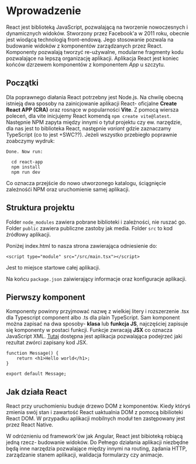 # Wprowadzenie

React jest biblioteką JavaScript, pozwalającą na tworzenie nowoczesnych i dynamicznych widoków. Stworzony przez Facebook'a w 2011 roku, obecnie jest wiodącą technologią front-endową. Jego stosowanie pozwala na budowanie widoków z komponentów zarządzanych przez React. Komponenty pozwalają tworzyć re-używalne, modularne fragmenty kodu pozwalające na lepszą organizację aplikacji. Aplikacja React jest koniec końców dzrzewem komponentów z komponentem _App_ u szczytu.

## Początki

Dla poprawnego diałania React potrzebny jest Node.js. Na chwilę obecną istnieją dwa sposoby na zainicjowanie aplikacji React- oficjalne **Create React APP (CRA)** oraz rosnące w popularności **Vite**. Z pomocą wiersza poleceń, dla vite inicjujemy React komendą `npm create vite@latest`. Następnie NPM zapyta między innymi o tytuł projektu czy ew. narzędzie, dla nas jest to biblioteka React, następnie _variant_ gdzie zaznaczamy TypeScript (co to jest +SWC??). Jeżeli wszystko przebiegło poprawnie zoabczymy wydruk:
```
Done. Now run:

  cd react-app
  npm install
  npm run dev
```

Co oznacza przejście do nowo utworzonego katalogu, ściągnięcie zależnośći NPM oraz uruchomienie samej aplikacji.

## Struktura projektu
Folder `node_modules` zawiera pobrane biblioteki i zależności, nie ruszać go.
Folder `public` zawiera publiczne zastoby jak media. 
Folder `src` to kod źródłowy aplikacji.

Poniżej index.html to nasza strona zawierająca odniesienie do:
```
<script type="module" src="/src/main.tsx"></script>
```
Jest to miejsce startowe całej aplikacji.

Na końcu `package.json` zaiwierający informacje oraz konfiguracje aplikacji.

## Pierwszy komponent
Komponenty powinny przyjmować nazwę z wielkiej litery i rozszerzenie .tsx dla Typescript component albo .ts dla plain TypeScript. Sam komponent można zapisać na dwa sposoby- **klasa** lub **funkcja JS**, najczęściej zapisuje się komponenty w postaci funkcji.  Funkcje zwracają **JSX** co oznacza JavaScript XML. [Tutaj](https://babeljs.io/) dostępna jest aplikacja pozwalająca podejrzeć jaki rezultat zwórci zapisany kod JSX.
```
function Message() {
    return <h1>Hello world</h1>;
}

export default Message;
```

## Jak działa React
React przy uruchomieniu buduje drzewo DOM z komponentów. Kiedy któryś zmienia swój stan i zawartość React uaktualnia DOM z pomocą bibilioteki React DOM. W przypadku aplikacji mobilnych moduł ten zastępowany jest przez React Native.  
  
W odróznieniu od framework'ów jak Angular, React jest bibioteką robiącą jedną rzecz- budowanie widoków. Do Pełnego działania aplikacji niezbędne będą inne narzędzia pozwalające między innymi na routing, żądania HTTP, zarządzanie stanem aplikacji, walidacja formularzy czy animacje. 